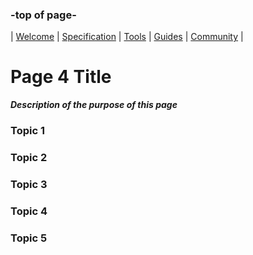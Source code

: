 ### -top of page-
| [Welcome](index) |  [Specification](page2) | [Tools](page3) | [Guides](page4) | [Community](page5) |

# Page 4 Title
_**Description of the purpose of this page**_

### Topic 1

### Topic 2

### Topic 3

### Topic 4

### Topic 5
